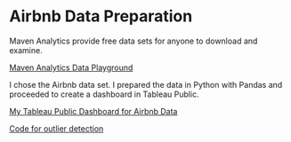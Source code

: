 # Airbnb Data Preparation

Maven Analytics provide free data sets for anyone to download and examine.  

[Maven Analytics Data Playground](https://www.mavenanalytics.io/data-playground)  

I chose the Airbnb data set.  I prepared the data in Python with Pandas and proceeded to create a dashboard in Tableau Public.  

[My Tableau Public Dashboard for Airbnb Data](https://scientist567blog.wordpress.com/2021/05/24/tableau/)     


[Code for outlier detection](https://youtu.be/Vc4cXIAa69Y)
